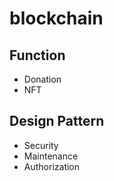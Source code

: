 # blockchain

## Function
* Donation
* NFT
	
## Design Pattern
* Security
* Maintenance
* Authorization

